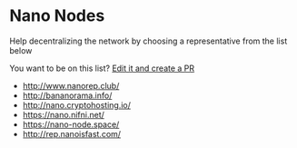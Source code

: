 # Nano Nodes
Help decentralizing the network by choosing a representative from the list below

You want to be on this list? [Edit it and create a PR](https://github.com/nanotools/nano-nodes-list/edit/master/README.md)

- http://www.nanorep.club/
- http://bananorama.info/
- http://nano.cryptohosting.io/
- https://nano.nifni.net/
- https://nano-node.space/
- http://rep.nanoisfast.com/
